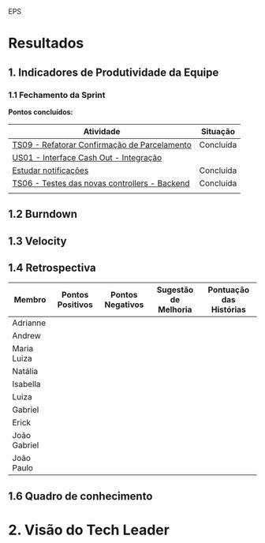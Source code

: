 EPS





# Resultados 

## 1. Indicadores de Produtividade da Equipe

### 1.1 Fechamento da Sprint 

**Pontos concluídos:**

| Atividade | Situação |
| --------  | :----:   |
|[TS09 - Refatorar Confirmação de Parcelamento](https://github.com/fga-eps-mds/2019.2-over26/issues/114) | Concluída | 
|[US01 - Interface Cash Out - Integração](https://github.com/fga-eps-mds/2019.2-over26/issues/112) | |
| [Estudar notificações](https://github.com/fga-eps-mds/2019.2-Over26/issues/123)|Concluída |
| [TS06 - Testes das novas controllers - Backend](https://github.com/fga-eps-mds/2019.2-Over26/issues/99)| Concluída|
| | |


## 1.2 Burndown

## 1.3 Velocity   

## 1.4 Retrospectiva 
| Membro | Pontos Positivos | Pontos Negativos | Sugestão de Melhoria | Pontuação das Histórias |
| --------  | :----:   | :----:   | :----:   | :----:   |
| Adrianne | |  |  | | |
| Andrew | |  |  | | |
| Maria Luiza | |  |  | | |
| Natália | |  |  | | |
| Isabella | |  |  | | |
| Luiza | |  |  | | |
| Gabriel | |  |  | | |
| Erick | |  |  | | |
| João Gabriel | |  |  | | |
| João Paulo |  |  |  | | |



## 1.6 Quadro de conhecimento



# 2. Visão do Tech Leader


